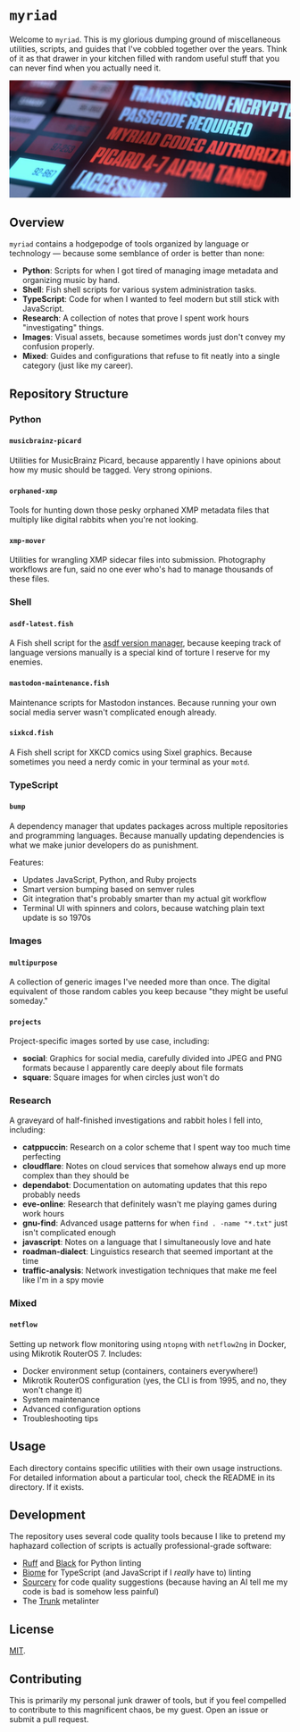 # `myriad`

Welcome to `myriad`. This is my glorious dumping ground of miscellaneous utilities, scripts, and guides that I've cobbled together over the years. Think of it as that drawer in your kitchen filled with random useful stuff that you can never find when you actually need it.

![the Myriad codec in Star Trek Picard](images/myriad/myriad.jpg)

## Overview

`myriad` contains a hodgepodge of tools organized by language or technology — because some semblance of order is better than none:

- **Python**: Scripts for when I got tired of managing image metadata and organizing music by hand.
- **Shell**: Fish shell scripts for various system administration tasks.
- **TypeScript**: Code for when I wanted to feel modern but still stick with JavaScript.
- **Research**: A collection of notes that prove I spent work hours "investigating" things.
- **Images**: Visual assets, because sometimes words just don't convey my confusion properly.
- **Mixed**: Guides and configurations that refuse to fit neatly into a single category (just like my career).

## Repository Structure

### Python

#### `musicbrainz-picard`

Utilities for MusicBrainz Picard, because apparently I have opinions about how my music should be tagged. Very strong opinions.

#### `orphaned-xmp`

Tools for hunting down those pesky orphaned XMP metadata files that multiply like digital rabbits when you're not looking.

#### `xmp-mover`

Utilities for wrangling XMP sidecar files into submission. Photography workflows are fun, said no one ever who's had to manage thousands of these files.

### Shell

#### `asdf-latest.fish`

A Fish shell script for the [asdf version manager](https://asdf-vm.com/), because keeping track of language versions manually is a special kind of torture I reserve for my enemies.

#### `mastodon-maintenance.fish`

Maintenance scripts for Mastodon instances. Because running your own social media server wasn't complicated enough already.

#### `sixkcd.fish`

A Fish shell script for XKCD comics using Sixel graphics. Because sometimes you need a nerdy comic in your terminal as your `motd`.

### TypeScript

#### `bump`

A dependency manager that updates packages across multiple repositories and programming languages. Because manually updating dependencies is what we make junior developers do as punishment.

Features:

- Updates JavaScript, Python, and Ruby projects
- Smart version bumping based on semver rules
- Git integration that's probably smarter than my actual git workflow
- Terminal UI with spinners and colors, because watching plain text update is so 1970s

### Images

#### `multipurpose`

A collection of generic images I've needed more than once. The digital equivalent of those random cables you keep because "they might be useful someday."

#### `projects`

Project-specific images sorted by use case, including:

- **social**: Graphics for social media, carefully divided into JPEG and PNG formats because I apparently care deeply about file formats
- **square**: Square images for when circles just won't do

### Research

A graveyard of half-finished investigations and rabbit holes I fell into, including:

- **catppuccin**: Research on a color scheme that I spent way too much time perfecting
- **cloudflare**: Notes on cloud services that somehow always end up more complex than they should be
- **dependabot**: Documentation on automating updates that this repo probably needs
- **eve-online**: Research that definitely wasn't me playing games during work hours
- **gnu-find**: Advanced usage patterns for when `find . -name "*.txt"` just isn't complicated enough
- **javascript**: Notes on a language that I simultaneously love and hate
- **roadman-dialect**: Linguistics research that seemed important at the time
- **traffic-analysis**: Network investigation techniques that make me feel like I'm in a spy movie

### Mixed

#### `netflow`

Setting up network flow monitoring using `ntopng` with `netflow2ng` in Docker, using Mikrotik RouterOS 7. Includes:

- Docker environment setup (containers, containers everywhere!)
- Mikrotik RouterOS configuration (yes, the CLI is from 1995, and no, they won't change it)
- System maintenance
- Advanced configuration options
- Troubleshooting tips

## Usage

Each directory contains specific utilities with their own usage instructions. For detailed information about a particular tool, check the README in its directory. If it exists.

## Development

The repository uses several code quality tools because I like to pretend my haphazard collection of scripts is actually professional-grade software:

- [Ruff](https://github.com/charliermarsh/ruff) and [Black](https://github.com/psf/black) for Python linting
- [Biome](https://github.com/biomejs/biome) for TypeScript (and JavaScript if I *really* have to) linting
- [Sourcery](https://sourcery.ai/) for code quality suggestions (because having an AI tell me my code is bad is somehow less painful)
- The [Trunk](https://trunk.io/) metalinter

## License

[MIT](LICENSE).

## Contributing

This is primarily my personal junk drawer of tools, but if you feel compelled to contribute to this magnificent chaos, be my guest. Open an issue or submit a pull request.
